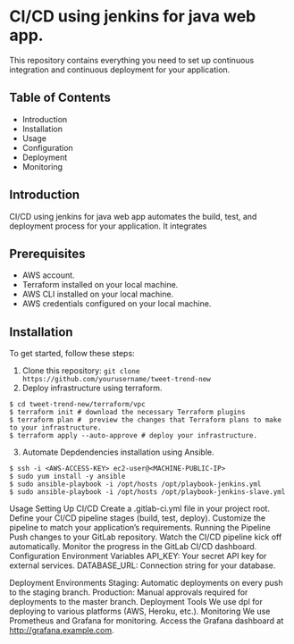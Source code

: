  # CI/CD using jenkins for java web app.
This repository contains everything you need to set up continuous integration and continuous deployment for your application.

## Table of Contents
- Introduction
- Installation
- Usage
- Configuration
- Deployment
- Monitoring

## Introduction
CI/CD using jenkins for java web app automates the build, test, and deployment process for your application. It integrates

## Prerequisites
- AWS account.
- Terraform installed on your local machine.
- AWS CLI installed on your local machine.
- AWS credentials configured on your local machine.

## Installation
To get started, follow these steps:

1. Clone this repository:
`git clone https://github.com/yourusername/tweet-trend-new`
2. Deploy infrastructure using terraform.
```
$ cd tweet-trend-new/terraform/vpc
$ terraform init # download the necessary Terraform plugins
$ terraform plan #  preview the changes that Terraform plans to make to your infrastructure.
$ terraform apply --auto-approve # deploy your infrastructure.
```
3. Automate Depdendencies installation using Ansible.
```
$ ssh -i <AWS-ACCESS-KEY> ec2-user@<MACHINE-PUBLIC-IP>
$ sudo yum install -y ansible
$ sudo ansible-playbook -i /opt/hosts /opt/playbook-jenkins.yml
$ sudo ansible-playbook -i /opt/hosts /opt/playbook-jenkins-slave.yml
```




Usage
Setting Up CI/CD
Create a .gitlab-ci.yml file in your project root.
Define your CI/CD pipeline stages (build, test, deploy).
Customize the pipeline to match your application’s requirements.
Running the Pipeline
Push changes to your GitLab repository.
Watch the CI/CD pipeline kick off automatically.
Monitor the progress in the GitLab CI/CD dashboard.
Configuration
Environment Variables
API_KEY: Your secret API key for external services.
DATABASE_URL: Connection string for your database.

Deployment
Environments
Staging: Automatic deployments on every push to the staging branch.
Production: Manual approvals required for deployments to the master branch.
Deployment Tools
We use dpl for deploying to various platforms (AWS, Heroku, etc.).
Monitoring
We use Prometheus and Grafana for monitoring. Access the Grafana dashboard at http://grafana.example.com.

